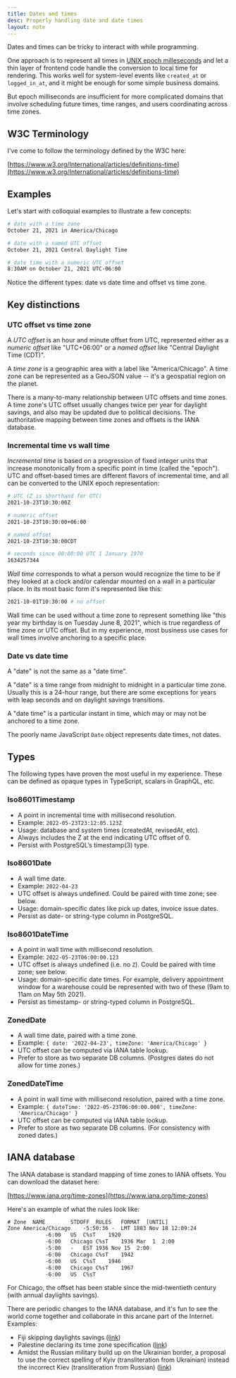 ```yaml
---
title: Dates and times
desc: Properly handling date and date times
layout: note
---
```


Dates and times can be tricky to interact with while programming.

One approach is to represent all times in [UNIX epoch milleseconds](https://en.wikipedia.org/wiki/Unix_time) and let a thin layer of frontend code handle the conversion to local time for rendering. This works well for system-level events like `created_at` or `logged_in_at`, and it might be enough for some simple business domains.

But epoch milliseconds are insufficient for more complicated domains that involve scheduling future times, time ranges, and users coordinating across time zones.

## W3C Terminology

I've come to follow the terminology defined by the W3C here:

[https://www.w3.org/International/articles/definitions-time](https://www.w3.org/International/articles/definitions-time)

## Examples

Let's start with colloquial examples to illustrate a few concepts:

```sh
# date with a time zone
October 21, 2021 in America/Chicago

# date with a named UTC offset
October 21, 2021 Central Daylight Time

# date time with a numeric UTC offset
8:30AM on October 21, 2021 UTC-06:00
```

Notice the different types: date vs date time and offset vs time zone.

## Key distinctions

### UTC offset vs time zone

A _UTC offset_ is an hour and minute offset from UTC, represented either as a _numeric offset_ like "UTC+06:00" or a _named offset_ like "Central Daylight Time (CDT)".

A _time zone_ is a geographic area with a label like "America/Chicago". A time zone can be represented as a GeoJSON value -- it's a geospatial region on the planet.

There is a many-to-many relationship between UTC offsets and time zones. A time zone's UTC offset usually changes twice per year for daylight savings, and also may be updated due to political decisions. The authoritative mapping between time zones and offsets is the IANA database.

### Incremental time vs wall time

_Incremental time_ is based on a progression of fixed integer units that increase monotonically from a specific point in time (called the "epoch"). UTC and offset-based times are different flavors of incremental time, and all can be converted to the UNIX epoch representation:

```sh
# UTC (Z is shorthand for UTC)
2021-10-23T10:30:00Z

# numeric offset
2021-10-23T10:30:00+06:00

# named offset
2021-10-23T10:30:00CDT

# seconds since 00:00:00 UTC 1 January 1970
1634257344
```

_Wall time_ corresponds to what a person would recognize the time to be if they looked at a clock and/or calendar mounted on a wall in a particular place. In its most basic form it's represented like this:

```sh
2021-10-01T10:30:00 # no offset
```

Wall time can be used without a time zone to represent something like "this year my birthday is on Tuesday June 8, 2021", which is true regardless of time zone or UTC offset. But in my experience, most business use cases for wall times involve anchoring to a specific place.

### Date vs date time

A "date" is not the same as a "date time".

A "date" is a time range from midnight to midnight in a particular time zone. Usually this is a 24-hour range, but there are some exceptions for years with leap seconds and on daylight savings transitions.

A "date time" is a particular instant in time, which may or may not be anchored to a time zone.

The poorly name JavaScript `Date` object represents date times, not dates.

## Types

The following types have proven the most useful in my experience. These can be defined as opaque types in TypeScript, scalars in GraphQL, etc.

### Iso8601Timestamp

- A point in incremental time with millisecond resolution.
- Example: `2022-05-23T23:12:05.123Z`
- Usage: database and system times (createdAt, revisedAt, etc).
- Always includes the Z at the end indicating UTC offset of 0.
- Persist with PostgreSQL’s timestamp(3) type.

### Iso8601Date

- A wall time date.
- Example: `2022-04-23`
- UTC offset is always undefined. Could be paired with time zone; see below.
- Usage: domain-specific dates like pick up dates, invoice issue dates.
- Persist as date- or string-type column in PostgreSQL.

### Iso8601DateTime

- A point in wall time with millisecond resolution.
- Example: `2022-05-23T06:00:00.123`
- UTC offset is always undefined (i.e. no `Z`). Could be paired with time zone; see below.
- Usage: domain-specific date times. For example, delivery appointment window for a warehouse could be represented with two of these (9am to 11am on May 5th 2021).
- Persist as timestamp- or string-typed column in PostgreSQL.

### ZonedDate

- A wall time date, paired with a time zone.
- Example: `{ date: '2022-04-23', timeZone: 'America/Chicago' }`
- UTC offset can be computed via IANA table lookup.
- Prefer to store as two separate DB columns. (Postgres dates do not allow for time zones.)

### ZonedDateTime

- A point in wall time with millisecond resolution, paired with a time zone.
- Example: `{ dateTime: '2022-05-23T06:00:00.000', timeZone: 'America/Chicago' }`
- UTC offset can be computed via IANA table lookup.
- Prefer to store as two separate DB columns. (For consistency with zoned dates.)

## IANA database

The IANA database is standard mapping of time zones to IANA offsets. You can download the dataset here:

[https://www.iana.org/time-zones](https://www.iana.org/time-zones)

Here's an example of what the rules look like:

```txt
# Zone	NAME		STDOFF	RULES	FORMAT	[UNTIL]
Zone America/Chicago	-5:50:36 -	LMT	1883 Nov 18 12:09:24
			-6:00	US	C%sT	1920
			-6:00	Chicago	C%sT	1936 Mar  1  2:00
			-5:00	-	EST	1936 Nov 15  2:00
			-6:00	Chicago	C%sT	1942
			-6:00	US	C%sT	1946
			-6:00	Chicago	C%sT	1967
			-6:00	US	C%sT
```

For Chicago, the offset has been stable since the mid-twentieth century (with annual daylights savings).

There are periodic changes to the IANA database, and it's fun to see the world come together and collaborate in this arcane part of the Internet. Examples:

- Fiji skipping daylights savings ([link](https://mm.icann.org/pipermail/tz/2021-October/030967.html))
- Palestine declaring its time zone specification ([link](https://mm.icann.org/pipermail/tz/2022-January/031146.html))
- Amidst the Russian military build up on the Ukrainian border, a proposal to use the correct spelling of Kyiv (transliteration from Ukrainian) instead the incorrect Kiev (transliteration from Russian) ([link](https://mm.icann.org/pipermail/tz/2022-February/031182.html))
